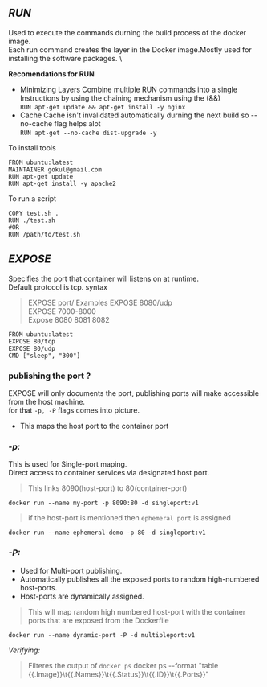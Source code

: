 ## ***RUN***

Used to execute the commands durning the build process of the docker image. \
Each run command creates the layer in the Docker image.Mostly used for installing the software packages. \

**Recomendations for RUN**
* Minimizing Layers
     Combine multiple RUN commands into a single Instructions by using the chaining mechanism using the (&&)       
          `RUN apt-get update && apt-get install -y nginx`
* Cache
     Cache isn't invalidated automatically durning the next build so --no-cache flag helps alot \
                 `RUN apt-get --no-cache dist-upgrade -y`

To install tools 
```
FROM ubuntu:latest
MAINTAINER gokul@gmail.com
RUN apt-get update
RUN apt-get install -y apache2
```
To run a script
```
COPY test.sh .
RUN ./test.sh
#OR
RUN /path/to/test.sh
```


## ***EXPOSE***

Specifies the port that container will listens on at runtime. \
Default protocol is tcp.
syntax
 > EXPOSE port/<protocol>
Examples
 > EXPOSE 8080/udp \
 >  EXPOSE 7000-8000 \
 > Expose 8080 8081 8082
```
FROM ubuntu:latest
EXPOSE 80/tcp
EXPOSE 80/udp
CMD ["sleep", "300"]
```

### publishing the port ? 
EXPOSE will only documents the port, publishing ports will make accessible from the host machine. \
for that `-p, -P` flags comes into picture.
* This maps the host port to the container port

### ***-p:***
This is used for Single-port maping. \
Direct access to container services via designated host port.

> This links 8090(host-port) to 80(container-port) 
```
docker run --name my-port -p 8090:80 -d singleport:v1
```
> if the host-port is mentioned then `ephemeral port` is assigned 
```
docker run --name ephemeral-demo -p 80 -d singleport:v1
```

### ***-P:***
* Used for Multi-port publishing. 
* Automatically publishes all the exposed ports to random high-numbered host-ports.
* Host-ports are dynamically assigned.

 > This will map random high numbered host-port  with the container ports that are exposed from the Dockerfile
```
docker run --name dynamic-port -P -d multipleport:v1
```

*Verifying:*

> Filteres the output of `docker ps`
docker ps --format "table {{.Image}}\t{{.Names}}\t{{.Status}}\t{{.ID}}\t{{.Ports}}" 





